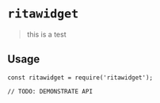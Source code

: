 # `ritawidget`

> this is a test

## Usage

```
const ritawidget = require('ritawidget');

// TODO: DEMONSTRATE API
```
